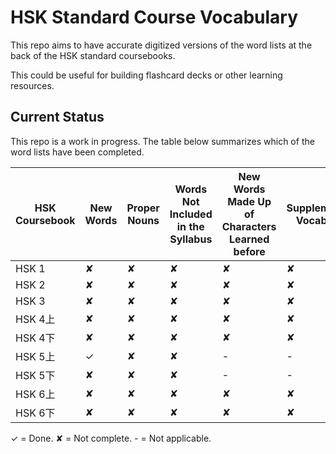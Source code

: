 # HSK Standard Course Vocabulary

This repo aims to have accurate digitized versions of the word lists at the back of the HSK standard coursebooks.

This could be useful for building flashcard decks or other learning resources.

## Current Status

This repo is a work in progress. The table below summarizes which of the word lists have been completed.

| HSK Coursebook | New Words | Proper Nouns | Words Not Included in the Syllabus | New Words Made Up of Characters Learned before | Supplementary Vocabulary |
|-----------|-----------|--------------|------------------------------------|------------------------------------------------|--------------------------|
| HSK 1     | ✘         | ✘            | ✘                                  | ✘                                              | ✘                        |
| HSK 2     | ✘         | ✘            | ✘                                  | ✘                                              | ✘                        |
| HSK 3     | ✘         | ✘            | ✘                                  | ✘                                              | ✘                        |
| HSK 4上   | ✘         | ✘            | ✘                                  | ✘                                              | ✘                        |
| HSK 4下   | ✘         | ✘            | ✘                                  | ✘                                              | ✘                        |
| HSK 5上   | ✓         | ✘            | ✘                                  | -                                              | -                        |
| HSK 5下   | ✘         | ✘            | ✘                                  | -                                              | -                        |
| HSK 6上   | ✘         | ✘            | ✘                                  | ✘                                              | ✘                        |
| HSK 6下   | ✘         | ✘            | ✘                                  | ✘                                              | ✘                        |

✓ = Done.
✘ = Not complete.
\- = Not applicable.

